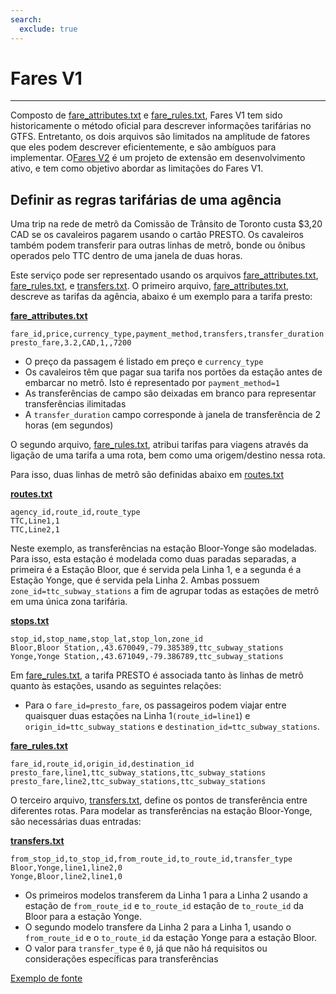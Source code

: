 ```yaml
---
search:
  exclude: true
---
```


# Fares V1

<hr/>

Composto de [fare_attributes.txt](../../reference/#fare_attributestxt) e [fare_rules.txt](../../reference/#fare_rulestxt), Fares V1 tem sido historicamente o método oficial para descrever informações tarifárias no GTFS. Entretanto, os dois arquivos são limitados na amplitude de fatores que eles podem descrever eficientemente, e são ambíguos para implementar. O[Fares V2](../../examples/fares-v2/) é um projeto de extensão em desenvolvimento ativo, e tem como objetivo abordar as limitações do Fares V1.

## Definir as regras tarifárias de uma agência

Uma trip na rede de metrô da Comissão de Trânsito de Toronto custa \$3,20 CAD se os cavaleiros pagarem usando o cartão PRESTO. Os cavaleiros também podem transferir para outras linhas de metrô, bonde ou ônibus operados pelo TTC dentro de uma janela de duas horas.

Este serviço pode ser representado usando os arquivos [fare_attributes.txt](../../reference/#fare_attributestxt), [fare_rules.txt](../../reference/#fare_rulestxt), e [transfers.txt](../../reference/#transferstxt). O primeiro arquivo, [fare_attributes.txt](../../reference/#fare_attributestxt), descreve as tarifas da agência, abaixo é um exemplo para a tarifa presto:

[**fare_attributes.txt**](../../reference/#fare_attributestxt)

    fare_id,price,currency_type,payment_method,transfers,transfer_duration
    presto_fare,3.2,CAD,1,,7200

- O preço da passagem é listado em preço e `currency_type`
- Os cavaleiros têm que pagar sua tarifa nos portões da estação antes de embarcar no metrô. Isto é representado por `payment_method=1`
- As transferências de campo são deixadas em branco para representar transferências ilimitadas
- A `transfer_duration` campo corresponde à janela de transferência de 2 horas (em segundos)

O segundo arquivo, [fare_rules.txt](../../reference/#fare_rulestxt), atribui tarifas para viagens através da ligação de uma tarifa a uma rota, bem como uma origem/destino nessa rota.

Para isso, duas linhas de metrô são definidas abaixo em [routes.txt](../../reference/#routestxt)

[**routes.txt**](../../reference/#routestxt)

    agency_id,route_id,route_type
    TTC,Line1,1
    TTC,Line2,1

Neste exemplo, as transferências na estação Bloor-Yonge são modeladas. Para isso, esta estação é modelada como duas paradas separadas, a primeira é a Estação Bloor, que é servida pela Linha 1, e a segunda é a Estação Yonge, que é servida pela Linha 2. Ambas possuem `zone_id=ttc_subway_stations` a fim de agrupar todas as estações de metrô em uma única zona tarifária.

[**stops.txt**](../../reference/#stopstxt)

    stop_id,stop_name,stop_lat,stop_lon,zone_id
    Bloor,Bloor Station,,43.670049,-79.385389,ttc_subway_stations
    Yonge,Yonge Station,,43.671049,-79.386789,ttc_subway_stations

Em [fare_rules.txt](../../reference/#fare_rulestxt), a tarifa PRESTO é associada tanto às linhas de metrô quanto às estações, usando as seguintes relações:

- Para o `fare_id=presto_fare`, os passageiros podem viajar entre quaisquer duas estações na Linha 1`(route_id=line1`) e `origin_id=ttc_subway_stations` e `destination_id=ttc_subway_stations`.

[**fare_rules.txt**](../../reference/#fare_rulestxt)

    fare_id,route_id,origin_id,destination_id
    presto_fare,line1,ttc_subway_stations,ttc_subway_stations
    presto_fare,line2,ttc_subway_stations,ttc_subway_stations

O terceiro arquivo, [transfers.txt](../../reference/#transferstxt), define os pontos de transferência entre diferentes rotas. Para modelar as transferências na estação Bloor-Yonge, são necessárias duas entradas:

[**transfers.txt**](../../reference/#transferstxt)

    from_stop_id,to_stop_id,from_route_id,to_route_id,transfer_type
    Bloor,Yonge,line1,line2,0
    Yonge,Bloor,line2,line1,0

- Os primeiros modelos transferem da Linha 1 para a Linha 2 usando a estação de `from_route_id` e `to_route_id` estação de `to_route_id` da Bloor para a estação Yonge.
- O segundo modelo transfere da Linha 2 para a Linha 1, usando o `from_route_id` e o `to_route_id` da estação Yonge para a estação Bloor.
- O valor para `transfer_type` é `0`, já que não há requisitos ou considerações específicas para transferências

[Exemplo de fonte](https://www.ttc.ca/Fares-and-passes)

